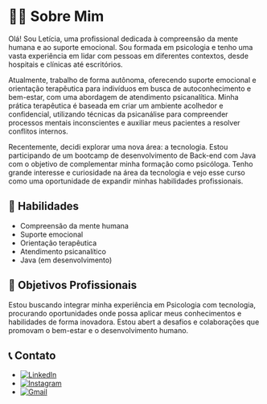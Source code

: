 # 👩‍⚕️ Sobre Mim

Olá! Sou Letícia, uma profissional dedicada à compreensão da mente humana e ao suporte emocional. Sou formada em psicologia e tenho uma vasta experiência em lidar com pessoas em diferentes contextos, desde hospitais e clínicas até escritórios.

Atualmente, trabalho de forma autônoma, oferecendo suporte emocional e orientação terapêutica para indivíduos em busca de autoconhecimento e bem-estar, com uma abordagem de atendimento psicanalítica. Minha prática terapêutica é baseada em criar um ambiente acolhedor e confidencial, utilizando técnicas da psicanálise para compreender processos mentais inconscientes e auxiliar meus pacientes a resolver conflitos internos.

Recentemente, decidi explorar uma nova área: a tecnologia. Estou participando de um bootcamp de desenvolvimento de Back-end com Java com o objetivo de complementar minha formação como psicóloga. Tenho grande interesse e curiosidade na área da tecnologia e vejo esse curso como uma oportunidade de expandir minhas habilidades profissionais.

## 🧠 Habilidades

- Compreensão da mente humana
- Suporte emocional
- Orientação terapêutica
- Atendimento psicanalítico
- Java (em desenvolvimento)

## 🎯 Objetivos Profissionais
Estou buscando integrar minha experiência em Psicologia com tecnologia, procurando oportunidades onde possa aplicar meus conhecimentos e habilidades de forma inovadora. Estou abert a desafios e colaborações que promovam o bem-estar e o desenvolvimento humano.

## 📞 Contato

- [![LinkedIn](https://img.shields.io/badge/LinkedIn-0077B5?style=for-the-badge&logo=linkedin&logoColor=white)](https://www.linkedin.com/in/letipoliveira/)
- [![Instagram](https://img.shields.io/badge/-Instagram-%23E4405F?style=for-the-badge&logo=instagram&logoColor=white)](https://www.instagram.com/psi.jornadainterior/)
- [![Gmail](https://img.shields.io/badge/Gmail-333333?style=for-the-badge&logo=gmail&logoColor=red)](mailto:leticiapaulade@gmail.com)


